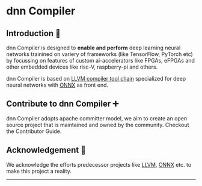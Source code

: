 # dnn Compiler

## Introduction 📛

dnn Compiler is designed to **enable and perform** deep learning neural networks trainined on variery of frameworks (like TensorFlow, PyTorch etc) by focussing on features of custom ai-accelerators like FPGAs, eFPGAs and other embedded devices like risc-V, raspberry-pi and others.

dnn Compiler is based on [LLVM compiler tool chain](https://llvm.org/) specialized for deep neural networks with [ONNX](https://onnx.ai/) as front end.

## Contribute to dnn Compiler ➕

dnn Compiler adopts apache committer model, we aim to create an open source project that is maintained and owned by the community. Checkout the Contributor Guide.

## Acknowledgement 🙏
We acknowledge the efforts predecessor projects like [LLVM](https://llvm.org/), [ONNX](https://onnx.ai/) etc. to make this project a reality.

---

